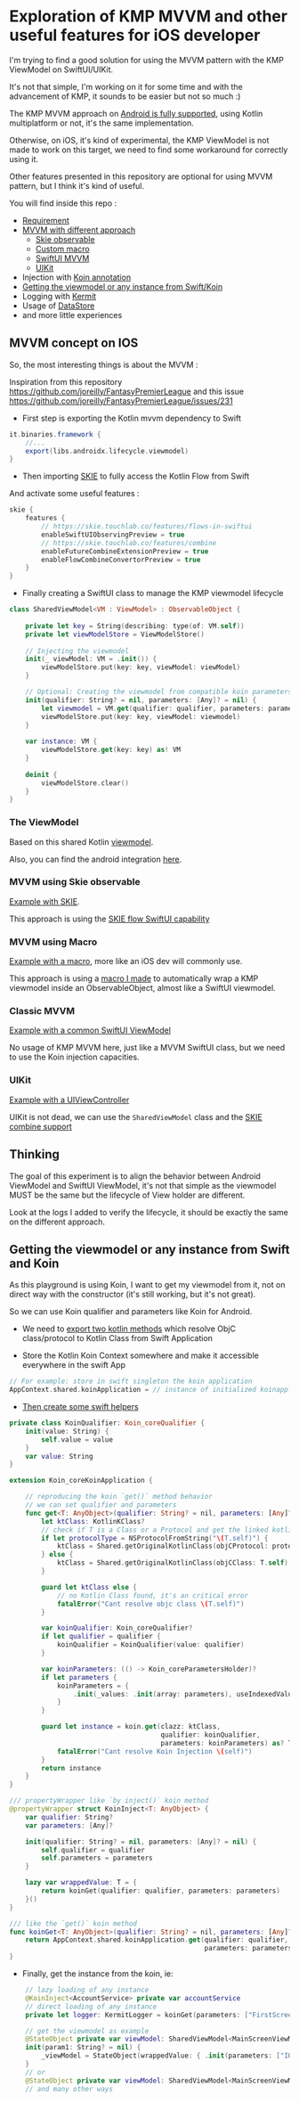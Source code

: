 # Exploration of KMP MVVM and other useful features for iOS developer

I'm trying to find a good solution for using the MVVM pattern with the KMP ViewModel on SwiftUI/UIKit.

It's not that simple, I'm working on it for some time and with the advancement of KMP, it sounds to be easier but not so much :)

The KMP MVVM approach on [Android is fully supported](https://developer.android.com/topic/libraries/architecture/viewmodel), using Kotlin multiplatform or not, it's the same implementation.

Otherwise, on iOS, it's kind of experimental, the KMP ViewModel is not made to work on this target, we need to find some workaround for correctly using it.

Other features presented in this repository are optional for using MVVM pattern, but I think it's kind of useful.

You will find inside this repo :

- [Requirement](#mvvm-concept-on-ios)
- [MVVM with different approach](#the-viewmodel)
    - [Skie observable](#mvvm-using-skie-observable)
    - [Custom macro](#mvvm-using-macro)
    - [SwiftUI MVVM](#classic-mvvm)
    - [UIKit](#uikit)
- Injection with [Koin annotation](https://insert-koin.io/)
- [Getting the viewmodel or any instance from Swift/Koin](#getting-the-viewmodel-or-any-instance-from-swift-and-koin)
- Logging with [Kermit](https://kermit.touchlab.co/)
- Usage of [DataStore](https://developer.android.com/jetpack/androidx/releases/datastore)
- and more little experiences

## MVVM concept on IOS

So, the most interesting things is about the MVVM :

Inspiration from this repository https://github.com/joreilly/FantasyPremierLeague and this issue https://github.com/joreilly/FantasyPremierLeague/issues/231

- First step is exporting the Kotlin mvvm dependency to Swift

```gradle
it.binaries.framework {
    //...
    export(libs.androidx.lifecycle.viewmodel)
}
```

- Then importing [SKIE](https://skie.touchlab.co/) to fully access the Kotlin Flow from Swift

And activate some useful features :

```gradle
skie {
    features {
        // https://skie.touchlab.co/features/flows-in-swiftui
        enableSwiftUIObservingPreview = true
        // https://skie.touchlab.co/features/combine
        enableFutureCombineExtensionPreview = true
        enableFlowCombineConvertorPreview = true
    }
}
```
 
- Finally creating a SwiftUI class to manage the KMP viewmodel lifecycle 
```swift
class SharedViewModel<VM : ViewModel> : ObservableObject {
    
    private let key = String(describing: type(of: VM.self))
    private let viewModelStore = ViewModelStore()
    
    // Injecting the viewmodel
    init(_ viewModel: VM = .init()) {
        viewModelStore.put(key: key, viewModel: viewModel)
    }

    // Optional: Creating the viewmodel from compatible koin parameters
    init(qualifier: String? = nil, parameters: [Any]? = nil) {
        let viewmodel = VM.get(qualifier: qualifier, parameters: parameters)
        viewModelStore.put(key: key, viewModel: viewmodel)
    }
    
    var instance: VM {
        viewModelStore.get(key: key) as! VM
    }
    
    deinit {
        viewModelStore.clear()
    }
}
```
### The ViewModel

Based on this shared Kotlin [viewmodel](https://github.com/frankois944/kmp-mvvm-exploration/blob/main/Shared/src/commonMain/kotlin/fr/frankois944/kmpviewmodel/viewmodels/mainscreen/MainScreenViewModel.kt).

Also, you can find the android integration [here](https://github.com/frankois944/kmp-mvvm-exploration/blob/main/androidApp/src/main/java/fr/frankois944/kmpviewmodel/android/MyFirstScreen.kt).

### MVVM using Skie observable

[Example with SKIE](https://github.com/frankois944/kmp-mvvm-exploration/blob/main/iosApp/iosApp/SwiftUI/MyFirstScreenWithSkie.swift).

This approach is using the [SKIE flow SwiftUI capability](https://skie.touchlab.co/features/flows-in-swiftui) 

### MVVM using Macro

[Example with a macro](https://github.com/frankois944/kmp-mvvm-exploration/blob/main/iosApp/iosApp/SwiftUI/MyFirstScreenWithMacro.swift), more like an iOS dev will commonly use.

This approach is using a [macro I made](https://github.com/frankois944/kmp-mvvm-exploration/tree/main/KTViewModelBuilder) to automatically wrap a KMP viewmodel inside an ObservableObject, almost like a SwiftUI viewmodel.

### Classic MVVM

[Example with a common SwiftUI ViewModel](https://github.com/frankois944/kmp-mvvm-exploration/blob/main/iosApp/iosApp/SwiftUI/MyFirstScreenWithSwiftViewModel.swift)

No usage of KMP MVVM here, just like a MVVM SwiftUI class, but we need to use the Koin injection capacities.

### UIKit

[Example with a UIViewController](https://github.com/frankois944/kmp-mvvm-exploration/blob/main/iosApp/iosApp/UIKIt/MyFirstScreenViewController.swift)

UIKit is not dead, we can use the `SharedViewModel` class and the [SKIE combine support ](https://skie.touchlab.co/features/combine)

## Thinking

The goal of this experiment is to align the behavior between Android ViewModel and SwiftUI ViewModel, it's not that simple as the viewmodel MUST be the same but the lifecycle of View holder are different.

Look at the logs I added to verify the lifecycle, it should be exactly the same on the different approach.

## Getting the viewmodel or any instance from Swift and Koin

As this playground is using Koin, I want to get my viewmodel from it, not on direct way with the constructor (it's still working, but it's not great).

So we can use Koin qualifier and parameters like Koin for Android.

- We need to [export two kotlin methods](https://github.com/frankois944/kmp-mvvm-exploration/blob/main/Shared/src/iosMain/kotlin/fr/frankois944/kmpviewmodel/AppInit.ios.kt) which resolve ObjC class/protocol to Kotlin Class from Swift Application

- Store the Kotlin Koin Context somewhere and make it accessible everywhere in the swift App
```swift
// For example: store in swift singleton the koin application
AppContext.shared.koinApplication = // instance of initialized koinapplication
```
- [Then create some swift helpers](https://github.com/frankois944/kmp-mvvm-exploration/blob/main/iosApp/iosApp/KoinHelper.swift)
```swift
private class KoinQualifier: Koin_coreQualifier {
    init(value: String) {
        self.value = value
    }
    var value: String
}

extension Koin_coreKoinApplication {

    // reproducing the koin `get()` method behavior
    // we can set qualifier and parameters
    func get<T: AnyObject>(qualifier: String? = nil, parameters: [Any]? = nil) -> T {
        let ktClass: KotlinKClass?
        // check if T is a Class or a Protocol and get the linked kotlin class
        if let protocolType = NSProtocolFromString("\(T.self)") {
            ktClass = Shared.getOriginalKotlinClass(objCProtocol: protocolType)
        } else {
            ktClass = Shared.getOriginalKotlinClass(objCClass: T.self)
        }

        guard let ktClass else {
            // no Kotlin Class found, it's an critical error
            fatalError("Cant resolve objc class \(T.self)")
        }

        var koinQualifier: Koin_coreQualifier?
        if let qualifier = qualifier {
            koinQualifier = KoinQualifier(value: qualifier)
        }

        var koinParameters: (() -> Koin_coreParametersHolder)?
        if let parameters {
            koinParameters = {
                .init(_values: .init(array: parameters), useIndexedValues: nil)
            }
        }

        guard let instance = koin.get(clazz: ktClass,
                                      qualifier: koinQualifier,
                                      parameters: koinParameters) as? T else {
            fatalError("Cant resolve Koin Injection \(self)")
        }
        return instance
    }
}

/// propertyWrapper like `by inject()` koin method
@propertyWrapper struct KoinInject<T: AnyObject> {
    var qualifier: String?
    var parameters: [Any]?

    init(qualifier: String? = nil, parameters: [Any]? = nil) {
        self.qualifier = qualifier
        self.parameters = parameters
    }

    lazy var wrappedValue: T = {
        return koinGet(qualifier: qualifier, parameters: parameters)
    }()
}

/// like the `get()` koin method
func koinGet<T: AnyObject>(qualifier: String? = nil, parameters: [Any]? = nil) -> T {
    return AppContext.shared.koinApplication.get(qualifier: qualifier,
                                                 parameters: parameters)
}
```
- Finally, get the instance from the koin, ie:
```swift
    // lazy loading of any instance
    @KoinInject<AccountService> private var accountService
    // direct loading of any instance
    private let logger: KermitLogger = koinGet(parameters: ["FirstScreenDataStore"])

    // get the viewmodel as example
    @StateObject private var viewModel: SharedViewModel<MainScreenViewModel>
    init(param1: String? = nil) {
        _viewModel = StateObject(wrappedValue: { .init(parameters: ["IOS-MyFirstScreenWithoutMacro"]) }())
    }
    // or
    @StateObject private var viewModel: SharedViewModel<MainScreenViewModel> = .init(koinGet())
    // and many other ways
```
